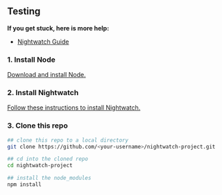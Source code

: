 ## Testing

**If you get stuck, here is more help:**

* [Nightwatch Guide](https://nightwatchjs.org/guide/overview/what-is-nightwatch.html)
  
### 1. Install Node

[Download and install Node.](https://nodejs.org/pt-br/download/current)

### 2. Install Nightwatch

[Follow these instructions to install Nightwatch.](https://nightwatchjs.org/guide/quickstarts/create-and-run-a-nightwatch-test.html)

### 3. Clone this repo

```bash
## clone this repo to a local directory
git clone https://github.com/<your-username>/nightwatch-project.git

## cd into the cloned repo
cd nightwatch-project

## install the node_modules
npm install
